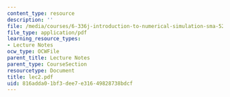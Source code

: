 ```yaml
---
content_type: resource
description: ''
file: /media/courses/6-336j-introduction-to-numerical-simulation-sma-5211-fall-2003/816adda01bf3dee7e31649828738bdcf_lec2.pdf
file_type: application/pdf
learning_resource_types:
- Lecture Notes
ocw_type: OCWFile
parent_title: Lecture Notes
parent_type: CourseSection
resourcetype: Document
title: lec2.pdf
uid: 816adda0-1bf3-dee7-e316-49828738bdcf
---
```

